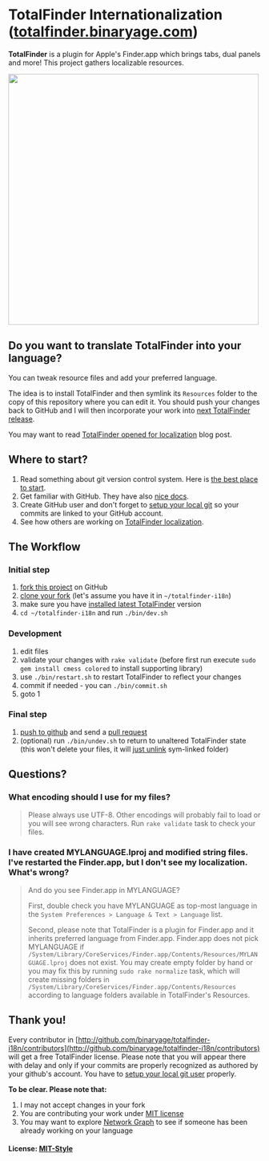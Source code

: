 # TotalFinder Internationalization ([totalfinder.binaryage.com](http://totalfinder.binaryage.com))

**TotalFinder** is a plugin for Apple's Finder.app which brings tabs, dual panels and more! This project gathers localizable resources.

<img width="500" src="http://totalfinder.binaryage.com/images/showcase/showcase-dual-mode.png">

## Do you want to translate TotalFinder into your language?

You can tweak resource files and add your preferred language.

The idea is to install TotalFinder and then symlink its `Resources` folder to the copy of this repository where you can edit it.
You should push your changes back to GitHub and I will then incorporate your work into [next TotalFinder release](http://totalfinder.binaryage.com/beta-changes).

You may want to read [TotalFinder opened for localization](http://blog.binaryage.com/totalfinder-localization/) blog post.

## Where to start?

1. Read something about git version control system. Here is [the best place to start](http://git-scm.com/documentation).
2. Get familiar with GitHub. They have also [nice docs](http://help.github.com).
3. Create GitHub user and don't forget to [setup your local git](http://help.github.com/mac-set-up-git) so your commits are linked to your GitHub account.
4. See how others are working on [TotalFinder localization](http://github.com/binaryage/totalfinder-i18n/network).

## The Workflow

### Initial step

1. [fork this project](http://help.github.com/fork-a-repo) on GitHub
2. [clone your fork](http://help.github.com/remotes) (let's assume you have it in `~/totalfinder-i18n`)
3. make sure you have [installed latest TotalFinder](http://totalfinder.binaryage.com/beta-changes) version
4. `cd ~/totalfinder-i18n` and run `./bin/dev.sh`

### Development

1. edit files
2. validate your changes with `rake validate` (before first run execute `sudo gem install cmess colored` to install supporting library)
3. use `./bin/restart.sh` to restart TotalFinder to reflect your changes
4. commit if needed - you can `./bin/commit.sh`
5. goto 1

### Final step

1. [push to github](http://help.github.com/remotes) and send a [pull request](http://help.github.com/pull-requests)
2. (optional) run `./bin/undev.sh` to return to unaltered TotalFinder state (this won't delete your files, it will [just unlink](totalfinder-i18n/blob/master/undev.sh) sym-linked folder)

## Questions?

### What encoding should I use for my files?
> Please always use UTF-8. Other encodings will probably fail to load or you will see wrong characters. Run `rake validate` task to check your files.

### I have created MYLANGUAGE.lproj and modified string files.<br>I've restarted the Finder.app, but I don't see my localization. What's wrong?
> And do you see Finder.app in MYLANGUAGE?
>
> First, double check you have MYLANGUAGE as top-most language in the `System Preferences > Language & Text > Language` list.
>
> Second, please note that TotalFinder is a plugin for Finder.app and it inherits preferred language from Finder.app. Finder.app does not pick MYLANGUAGE if `/System/Library/CoreServices/Finder.app/Contents/Resources/MYLANGUAGE.lproj` does not exist. You may create empty folder by hand or you may fix this by running `sudo rake normalize` task, which will create missing folders in `/System/Library/CoreServices/Finder.app/Contents/Resources` according to language folders available in TotalFinder's Resources.

## Thank you!

Every contributor in [http://github.com/binaryage/totalfinder-i18n/contributors](http://github.com/binaryage/totalfinder-i18n/contributors) will get a free TotalFinder license. Please note that you will appear there with delay and only if your commits are properly recognized as authored by your github's account. You have to [setup your local git user](http://help.github.com/git-email-settings) properly.

**To be clear. Please note that:**

1. I may not accept changes in your fork
2. You are contributing your work under [MIT license](totalfinder-i18n/raw/master/license.txt)
3. You may want to explore [Network Graph](http://github.com/binaryage/totalfinder-i18n/network) to see if someone has been already working on your language

#### License: [MIT-Style](https://raw.github.com/binaryage/totalfinder-i18n/master/license.txt)
